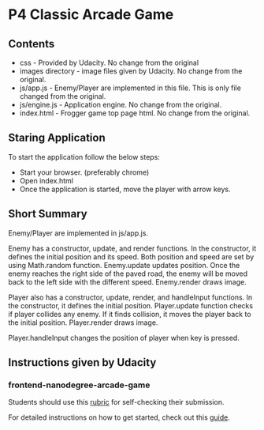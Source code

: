 # P4 Classic Arcade Game
## Contents
* css - Provided by Udacity. No change from the original
* images directory - image files given by Udacity. No change from the original.
* js/app.js - Enemy/Player are implemented in this file. This is only file
changed from the original.
* js/engine.js - Application engine. No change from the original.
* index.html - Frogger game top page html. No change from the original.

## Staring Application
To start the application follow the below steps:
* Start your browser. (preferably chrome)
* Open index.html
* Once the application is started, move the player with arrow keys.

## Short Summary
Enemy/Player are implemented in js/app.js.

Enemy has a constructor, update, and render functions. In the constructor, it
defines the initial position and its speed. Both position and speed are set by
using Math.random function. Enemy.update updates position. Once the enemy
reaches the right side of the paved road, the enemy will be moved back to
the left side with the different speed. Enemy.render draws image.

Player also has a constructor, update, render, and handleInput functions.
In the constructor, it defines the initial position. Player.update function
checks if player collides any enemy. If it finds collision, it moves the player
back to the initial position. Player.render draws image.

Player.handleInput changes the position of player when key is pressed.

## Instructions given by Udacity
### frontend-nanodegree-arcade-game

Students should use this [rubric](https://www.udacity.com/course/viewer/#!/c-nd001/l-2696458597/m-2687128535) for self-checking their submission.

For detailed instructions on how to get started, check out this [guide](https://docs.google.com/document/d/1v01aScPjSWCCWQLIpFqvg3-vXLH2e8_SZQKC8jNO0Dc/pub?embedded=true).
